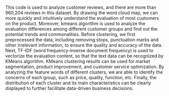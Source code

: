 This code is used to analyze customer reviews, and there are more than 960,204 reviews in this dataset. By drawing the word cloud map, we can more quickly and intuitively understand the evaluation of most customers on the product. Moreover, kmeans algorithm is used to analyze the evaluation differences among different customer groups and find out the potential trends and commonalities. Before clustering, we first preprocessed the data, including removing stops, punctuation marks and other irrelevant information, to ensure the quality and accuracy of the data. Next, TF-IDF (word frequency-inverse document frequency) is used to vectorize the evaluation content, so that the text data can be recognized by KMeans algorithm.
KMeans clustering results can be used for market segmentation, product improvement, and customer service optimization. By analyzing the feature words of different clusters, we are able to identify the concerns of each group, such as price, quality, function, etc. Finally, the distribution of each cluster and its main characteristics can be clearly displayed to further facilitate data-driven business decisions.
